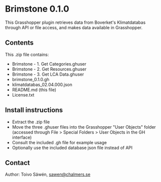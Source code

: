 # Brimstone 0.1.0

This Grasshopper plugin retrieves data from Boverket's Klimatdatabas through API or file access, and makes data available in Grasshopper.

## Contents

This .zip file contains:

* Brimstone - 1. Get Categories.ghuser
* Brimstone - 2. Get Resources.ghuser
* Brimstone - 3. Get LCA Data.ghuser
* brimstone_0.1.0.gh
* klimatdatabas_02.04.000.json
* README.md (this file)
* License.txt

## Install instructions

* Extract the .zip file
* Move the three .ghuser files into the Grasshopper "User Objects" folder (accessed through File > Special Folders > User Objects in the GH interface)
* Consult the included .gh file for example usage
* Optionally use the included database json file instead of API

## Contact

Author: Toivo Säwén, sawen@chalmers.se